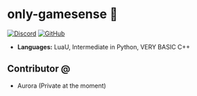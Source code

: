 # only-gamesense 👋

[![Discord](https://img.shields.io/badge/-Discord-7289DA?style=flat-square&logo=discord&logoColor=white&link=https://discord.com/users/1161528840506585209)](https://discord.com/users/1161528840506585209)
[![GitHub](https://img.shields.io/badge/-GitHub-333?style=flat-square&logo=github&logoColor=white&link=https://github.com/only-gamesense)](https://github.com/only-gamesense)

- **Languages:** LuaU, Intermediate in Python, VERY BASIC C++



## Contributor @

- Aurora (Private at the moment)
